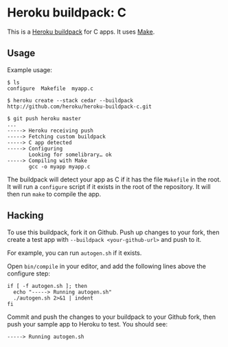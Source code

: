 Heroku buildpack: C
===================

This is a [Heroku buildpack](http://devcenter.heroku.com/articles/buildpacks) for C apps.
It uses [Make](http://www.gnu.org/software/make/).

Usage
-----

Example usage:

    $ ls
    configure  Makefile  myapp.c

    $ heroku create --stack cedar --buildpack http://github.com/heroku/heroku-buildpack-c.git

    $ git push heroku master
    ...
    -----> Heroku receiving push
    -----> Fetching custom buildpack
    -----> C app detected
    -----> Configuring
           Looking for somelibrary… ok
    -----> Compiling with Make
           gcc -o myapp myapp.c

The buildpack will detect your app as C if it has the file `Makefile` in the root.  It will run a `configure` script if it exists in the root of the repository. It will then run `make` to compile the app.

Hacking
-------

To use this buildpack, fork it on Github.  Push up changes to your fork, then create a test app with `--buildpack <your-github-url>` and push to it.

For example, you can run `autogen.sh` if it exists.

Open `bin/compile` in your editor, and add the following lines above the configure step:

    if [ -f autogen.sh ]; then
      echo "-----> Running autogen.sh"
      ./autogen.sh 2>&1 | indent
    fi

Commit and push the changes to your buildpack to your Github fork, then push your sample app to Heroku to test.  You should see:

    -----> Running autogen.sh
